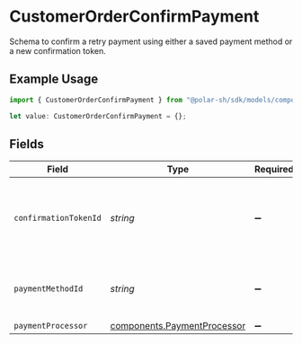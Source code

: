 # CustomerOrderConfirmPayment

Schema to confirm a retry payment using either a saved payment method or a new confirmation token.

## Example Usage

```typescript
import { CustomerOrderConfirmPayment } from "@polar-sh/sdk/models/components/customerorderconfirmpayment.js";

let value: CustomerOrderConfirmPayment = {};
```

## Fields

| Field                                                                      | Type                                                                       | Required                                                                   | Description                                                                |
| -------------------------------------------------------------------------- | -------------------------------------------------------------------------- | -------------------------------------------------------------------------- | -------------------------------------------------------------------------- |
| `confirmationTokenId`                                                      | *string*                                                                   | :heavy_minus_sign:                                                         | ID of the Stripe confirmation token for new payment methods.               |
| `paymentMethodId`                                                          | *string*                                                                   | :heavy_minus_sign:                                                         | ID of an existing saved payment method.                                    |
| `paymentProcessor`                                                         | [components.PaymentProcessor](../../models/components/paymentprocessor.md) | :heavy_minus_sign:                                                         | N/A                                                                        |